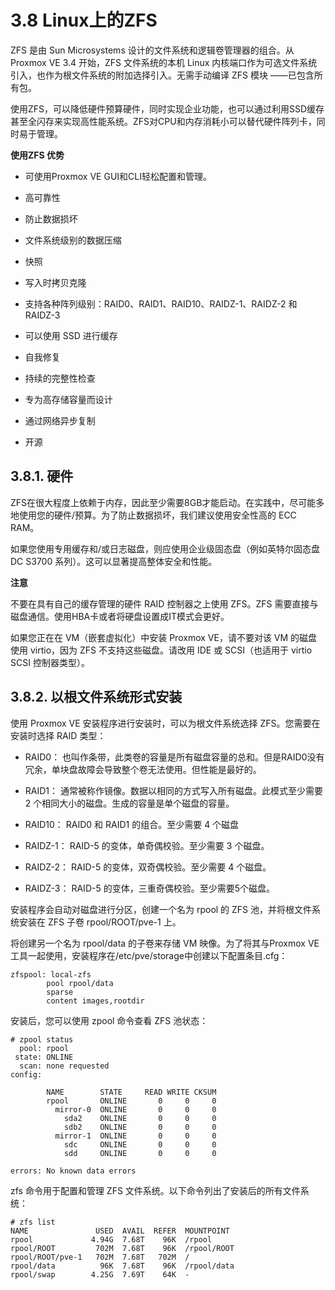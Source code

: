 # 3.8 Linux上的ZFS

ZFS 是由 Sun Microsystems 设计的文件系统和逻辑卷管理器的组合。从 Proxmox VE 3.4 开始，ZFS 文件系统的本机 Linux 内核端口作为可选文件系统引入，也作为根文件系统的附加选择引入。无需手动编译 ZFS 模块 ——已包含所有包。

使用ZFS，可以降低硬件预算硬件，同时实现企业功能，也可以通过利用SSD缓存甚至全闪存来实现高性能系统。ZFS对CPU和内存消耗小可以替代硬件阵列卡，同时易于管理。

**使用ZFS 优势**

- 可使用Proxmox VE GUI和CLI轻松配置和管理。

- 高可靠性

- 防止数据损坏

- 文件系统级别的数据压缩

- 快照

- 写入时拷贝克隆

- 支持各种阵列级别：RAID0、RAID1、RAID10、RAIDZ-1、RAIDZ-2 和 RAIDZ-3

- 可以使用 SSD 进行缓存

- 自我修复

- 持续的完整性检查

- 专为高存储容量而设计

- 通过网络异步复制

- 开源



## 3.8.1. 硬件

ZFS在很大程度上依赖于内存，因此至少需要8GB才能启动。在实践中，尽可能多地使用您的硬件/预算。为了防止数据损坏，我们建议使用安全性高的 ECC RAM。

如果您使用专用缓存和/或日志磁盘，则应使用企业级固态盘（例如英特尔固态盘 DC S3700 系列）。这可以显著提高整体安全和性能。

**注意**

不要在具有自己的缓存管理的硬件 RAID 控制器之上使用 ZFS。ZFS 需要直接与磁盘通信。使用HBA卡或者将硬盘设置成IT模式会更好。

如果您正在在 VM（嵌套虚拟化）中安装 Proxmox VE，请不要对该 VM 的磁盘使用 virtio，因为 ZFS 不支持这些磁盘。请改用 IDE 或 SCSI（也适用于 virtio SCSI 控制器类型）。

## 3.8.2. 以根文件系统形式安装

使用 Proxmox VE 安装程序进行安装时，可以为根文件系统选择 ZFS。您需要在安装时选择 RAID 类型：

- RAID0：
也叫作条带，此类卷的容量是所有磁盘容量的总和。但是RAID0没有冗余，单块盘故障会导致整个卷无法使用。但性能是最好的。

- RAID1：
通常被称作镜像。数据以相同的方式写入所有磁盘。此模式至少需要 2 个相同大小的磁盘。生成的容量是单个磁盘的容量。

- RAID10：
RAID0 和 RAID1 的组合。至少需要 4 个磁盘

- RAIDZ-1：
RAID-5 的变体，单奇偶校验。至少需要 3 个磁盘。

- RAIDZ-2：
RAID-5 的变体，双奇偶校验。至少需要 4 个磁盘。

- RAIDZ-3：
RAID-5 的变体，三重奇偶校验。至少需要5个磁盘。

安装程序会自动对磁盘进行分区，创建一个名为 rpool 的 ZFS 池，并将根文件系统安装在 ZFS 子卷 rpool/ROOT/pve-1 上。

将创建另一个名为 rpool/data 的子卷来存储 VM 映像。为了将其与Proxmox VE工具一起使用，安装程序在/etc/pve/storage中创建以下配置条目.cfg：

```
zfspool: local-zfs
        pool rpool/data
        sparse
        content images,rootdir
```
安装后，您可以使用 zpool 命令查看 ZFS 池状态：

```
# zpool status
  pool: rpool
 state: ONLINE
  scan: none requested
config:

        NAME        STATE     READ WRITE CKSUM
        rpool       ONLINE       0     0     0
          mirror-0  ONLINE       0     0     0
            sda2    ONLINE       0     0     0
            sdb2    ONLINE       0     0     0
          mirror-1  ONLINE       0     0     0
            sdc     ONLINE       0     0     0
            sdd     ONLINE       0     0     0

errors: No known data errors
```

zfs 命令用于配置和管理 ZFS 文件系统。以下命令列出了安装后的所有文件系统：

```
# zfs list
NAME               USED  AVAIL  REFER  MOUNTPOINT
rpool             4.94G  7.68T    96K  /rpool
rpool/ROOT         702M  7.68T    96K  /rpool/ROOT
rpool/ROOT/pve-1   702M  7.68T   702M  /
rpool/data          96K  7.68T    96K  /rpool/data
rpool/swap        4.25G  7.69T    64K  -

```